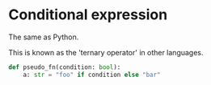 # Conditional expression

The same as Python.

This is known as the 'ternary operator' in other languages.

```python
def pseudo_fn(condition: bool):
    a: str = "foo" if condition else "bar"
```